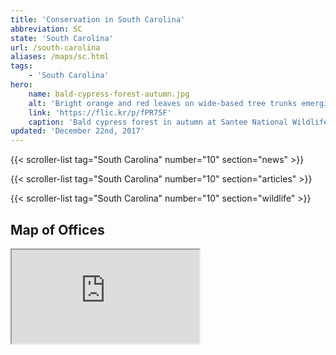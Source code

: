 ```yaml
---
title: 'Conservation in South Carolina'
abbreviation: SC
state: 'South Carolina'
url: /south-carolina
aliases: /maps/sc.html
tags:
    - 'South Carolina'
hero:
    name: bald-cypress-forest-autumn.jpg
    alt: 'Bright orange and red leaves on wide-based tree trunks emerging from a swamp.'
    link: 'https://flic.kr/p/fPR75F'
    caption: 'Bald cypress forest in autumn at Santee National Wildlife Refuge. Photo by Marc Epstein, USFWS.'
updated: 'December 22nd, 2017'
---
```


{{< scroller-list tag="South Carolina" number="10" section="news" >}}

{{< scroller-list tag="South Carolina" number="10" section="articles" >}}

{{< scroller-list tag="South Carolina" number="10" section="wildlife" >}}

## Map of Offices
<iframe src="https://usfws.github.io/southeast-mega-map/?state=South+Carolina" class="state-map" title="List of offices in the Southeast Region of the U.S. Fish and Wildlife Service"></iframe>
